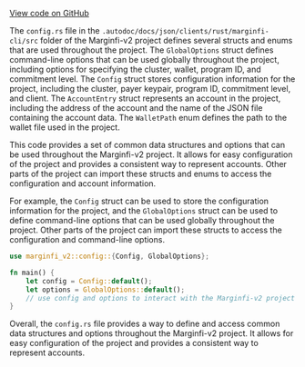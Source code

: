 [View code on GitHub](https://github.com/mrgnlabs/marginfi-v2/.autodoc/docs/json/clients/rust/marginfi-cli/src)

The `config.rs` file in the `.autodoc/docs/json/clients/rust/marginfi-cli/src` folder of the Marginfi-v2 project defines several structs and enums that are used throughout the project. The `GlobalOptions` struct defines command-line options that can be used globally throughout the project, including options for specifying the cluster, wallet, program ID, and commitment level. The `Config` struct stores configuration information for the project, including the cluster, payer keypair, program ID, commitment level, and client. The `AccountEntry` struct represents an account in the project, including the address of the account and the name of the JSON file containing the account data. The `WalletPath` enum defines the path to the wallet file used in the project.

This code provides a set of common data structures and options that can be used throughout the Marginfi-v2 project. It allows for easy configuration of the project and provides a consistent way to represent accounts. Other parts of the project can import these structs and enums to access the configuration and account information.

For example, the `Config` struct can be used to store the configuration information for the project, and the `GlobalOptions` struct can be used to define command-line options that can be used globally throughout the project. Other parts of the project can import these structs to access the configuration and command-line options.

```rust
use marginfi_v2::config::{Config, GlobalOptions};

fn main() {
    let config = Config::default();
    let options = GlobalOptions::default();
    // use config and options to interact with the Marginfi-v2 project
}
```

Overall, the `config.rs` file provides a way to define and access common data structures and options throughout the Marginfi-v2 project. It allows for easy configuration of the project and provides a consistent way to represent accounts.
